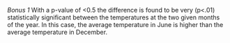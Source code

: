 *Bonus 1*
With a p-value of <0.5 the difference is found to be very (p<.01) statistically significant between the temperatures at the two given months of the year. In this case, the average temperature in June is higher than the average temperature in December.